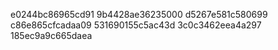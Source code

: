 e0244bc86965cd91
9b4428ae36235000
d5267e581c580699
c86e865cfcadaa09
531690155c5ac43d
3c0c3462eea4a297
185ec9a9c665daea
